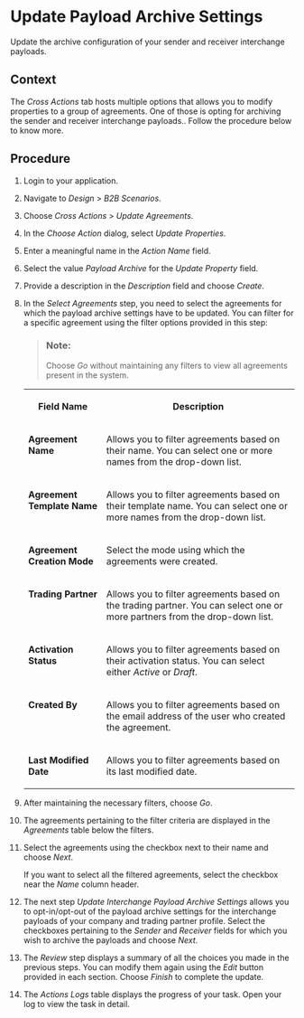 <!-- loio5e0ddbb03c604513a6c3189cdd8d0724 -->

# Update Payload Archive Settings

Update the archive configuration of your sender and receiver interchange payloads.



## Context

The *Cross Actions* tab hosts multiple options that allows you to modify properties to a group of agreements. One of those is opting for archiving the sender and receiver interchange payloads.. Follow the procedure below to know more.



<a name="loio5e0ddbb03c604513a6c3189cdd8d0724__steps_nxp_wfq_pcc"/>

## Procedure

1.  Login to your application.

2.  Navigate to *Design* \> *B2B Scenarios*.

3.  Choose *Cross Actions* \> *Update Agreements*.

4.  In the *Choose Action* dialog, select *Update Properties*.

5.  Enter a meaningful name in the *Action Name* field.

6.  Select the value *Payload Archive* for the *Update Property* field.

7.  Provide a description in the *Description* field and choose *Create*.

8.  In the *Select Agreements* step, you need to select the agreements for which the payload archive settings have to be updated. You can filter for a specific agreement using the filter options provided in this step:

    > ### Note:  
    > Choose *Go* without maintaining any filters to view all agreements present in the system.


    <table>
    <tr>
    <th valign="top">

    Field Name
    
    </th>
    <th valign="top">

    Description
    
    </th>
    </tr>
    <tr>
    <td valign="top">
    
    **Agreement Name**
    
    </td>
    <td valign="top">
    
    Allows you to filter agreements based on their name. You can select one or more names from the drop-down list.
    
    </td>
    </tr>
    <tr>
    <td valign="top">
    
    **Agreement Template Name**
    
    </td>
    <td valign="top">
    
    Allows you to filter agreements based on their template name. You can select one or more names from the drop-down list.
    
    </td>
    </tr>
    <tr>
    <td valign="top">
    
    **Agreement Creation Mode**
    
    </td>
    <td valign="top">
    
    Select the mode using which the agreements were created.
    
    </td>
    </tr>
    <tr>
    <td valign="top">
    
    **Trading Partner**
    
    </td>
    <td valign="top">
    
    Allows you to filter agreements based on the trading partner. You can select one or more partners from the drop-down list.
    
    </td>
    </tr>
    <tr>
    <td valign="top">
    
    **Activation Status**
    
    </td>
    <td valign="top">
    
    Allows you to filter agreements based on their activation status. You can select either *Active* or *Draft*.
    
    </td>
    </tr>
    <tr>
    <td valign="top">
    
    **Created By**
    
    </td>
    <td valign="top">
    
    Allows you to filter agreements based on the email address of the user who created the agreement.
    
    </td>
    </tr>
    <tr>
    <td valign="top">
    
    **Last Modified Date**
    
    </td>
    <td valign="top">
    
    Allows you to filter agreements based on its last modified date.
    
    </td>
    </tr>
    </table>
    
9.  After maintaining the necessary filters, choose *Go*.

10. The agreements pertaining to the filter criteria are displayed in the *Agreements* table below the filters.

11. Select the agreements using the checkbox next to their name and choose *Next*.

    If you want to select all the filtered agreements, select the checkbox near the *Name* column header.

12. The next step *Update Interchange Payload Archive Settings* allows you to opt-in/opt-out of the payload archive settings for the interchange payloads of your company and trading partner profile. Select the checkboxes pertaining to the *Sender* and *Receiver* fields for which you wish to archive the payloads and choose *Next*.

13. The *Review* step displays a summary of all the choices you made in the previous steps. You can modify them again using the *Edit* button provided in each section. Choose *Finish* to complete the update.

14. The *Actions Logs* table displays the progress of your task. Open your log to view the task in detail.


